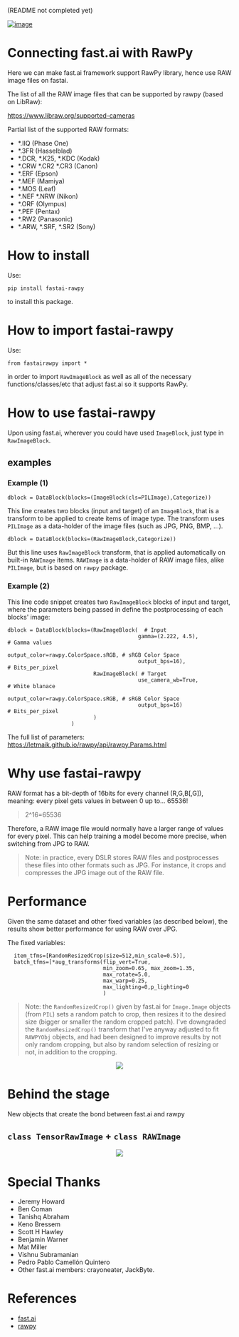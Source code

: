 (README not completed yet)



[![image](https://pepy.tech/badge/fastai-rawpy)](https://static.pepy.tech/personalized-badge/fastai-rawpy?period=total&units=international_system&left_color=black&right_color=orange&left_text=Downloads)

# Connecting fast.ai with RawPy
Here we can make fast.ai framework support RawPy library, hence use RAW image files on fastai.

The list of all the RAW image files that can be supported by rawpy (based on LibRaw):

https://www.libraw.org/supported-cameras

Partial list of the supported RAW formats:
- *.IIQ (Phase One) 
- *.3FR (Hasselblad)
- *.DCR, *.K25, *.KDC (Kodak) 
- *.CRW *.CR2 *.CR3 (Canon) 
- *.ERF (Epson) 
- *.MEF (Mamiya) 
- *.MOS (Leaf) 
- *.NEF *.NRW (Nikon) 
- *.ORF (Olympus) 
- *.PEF (Pentax)
- *.RW2 (Panasonic)
- *.ARW, *.SRF, *.SR2 (Sony)

# How to install
Use:

```pip install fastai-rawpy```

to install this package.

# How to import fastai-rawpy

Use:

```from fastairawpy import *```

in order to import `RawImageBlock` as well as all of the necessary functions/classes/etc that adjust fast.ai so it supports RawPy.

# How to use fastai-rawpy

Upon using fast.ai, wherever you could have used `ImageBlock`, just type in `RawImageBlock`.

## examples

### Example (1)

```
dblock = DataBlock(blocks=(ImageBlock(cls=PILImage),Categorize))
```
This line creates two blocks (input and target) of an `ImageBlock`, that is a transform to be applied to create items of image type. The transform uses `PILImage` as a data-holder of the image files (such as JPG, PNG, BMP, ...).


```
dblock = DataBlock(blocks=(RawImageBlock,Categorize))
```

But this line uses `RawImageBlock` transform, that is applied automatically on built-in `RAWImage` items. `RAWImage` is a data-holder of RAW image files, alike `PILImage`, but is based on `rawpy` package.


### Example (2)

This line code snippet creates two `RawImageBlock` blocks of input and target, where the parameters being passed in define the postprocessing of each blocks' image:

```
dblock = DataBlock(blocks=(RawImageBlock(  # Input
                                         gamma=(2.222, 4.5),                 # Gamma values
                                         output_color=rawpy.ColorSpace.sRGB, # sRGB Color Space
                                         output_bps=16),                     # Bits_per_pixel 
                           RawImageBlock( # Target
                                         use_camera_wb=True,                 # White blanace
                                         output_color=rawpy.ColorSpace.sRGB, # sRGB Color Space
                                         output_bps=16)                      # Bits_per_pixel 
                           )
                    )
```

The full list of parameters: https://letmaik.github.io/rawpy/api/rawpy.Params.html

# Why use fastai-rawpy

RAW format has a bit-depth of 16bits for every channel (R,G,B[,G]), meaning: every pixel gets values in between 0 up to... 65536!
> 2^16=65536

Therefore, a RAW image file would normally have a larger range of values for every pixel. This can help training a model become more precise, when switching from JPG to RAW.
> Note: in practice, every DSLR stores RAW files and postprocesses these files into other formats such as JPG. For instance, it crops and compresses the JPG image out of the RAW file.

# Performance

Given the same dataset and other fixed variables (as described below), the results show better performance for using RAW over JPG.

The fixed variables:

```
  item_tfms=[RandomResizedCrop(size=512,min_scale=0.5)],
  batch_tfms=[*aug_transforms(flip_vert=True,
                              min_zoom=0.65, max_zoom=1.35, 
                              max_rotate=5.0,
                              max_warp=0.25, 
                              max_lighting=0,p_lighting=0
                              )
```

> Note: the `RandomResizedCrop()` given by fast.ai for `Image.Image` objects (from `PIL`) sets a random patch to crop, then resizes it to the desired size (bigger or smaller the random cropped patch). I've downgraded the `RandomResizedCrop()` transform that I've anyway adjusted to fit `RAWPYObj` objects, and had been designed to improve results by not only random cropping, but also by random selection of resizing or not, in addition to the cropping.

<p align="center">
  <img src="./SVGs/RAWvsJPG_SSIM.svg">
</p>

# Behind the stage

New objects that create the bond between fast.ai and rawpy

## `class TensorRawImage` + `class RAWImage`

<p align="center">
  <img src="./SVGs/RawImageBlock__.svg">
</p>

# Special Thanks
- Jeremy Howard
- Ben Coman
- Tanishq Abraham
- Keno Bressem
- Scott H Hawley
- Benjamin Warner
- Mat Miller
- Vishnu Subramanian
- Pedro Pablo Camellón Quintero
- Other fast.ai members: crayoneater, JackByte.

# References
- [fast.ai](https://github.com/fastai)
- [rawpy](https://github.com/letmaik/rawpy)
